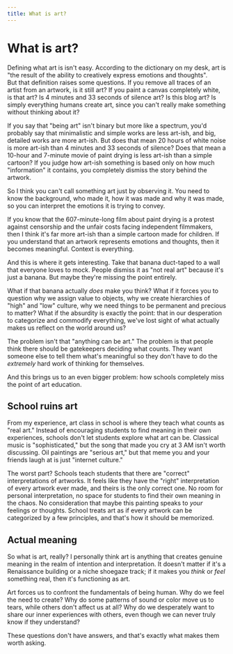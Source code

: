 ```yaml
---
title: What is art?
---
```


# What is art?

Defining what art is isn't easy. According to the dictionary on my desk, art is "the result of the ability to creatively express emotions and thoughts".  
But that definition raises some questions. If you remove all traces of an artist from an artwork, is it still art? If you paint a canvas completely white, is that art? Is 4 minutes and 33 seconds of silence art? Is this blog art? Is simply everything humans create art, since you can't really make something without thinking about it?

If you say that "being art" isn't binary but more like a spectrum, you'd probably say that minimalistic and simple works are less art-ish, and big, detailed works are more art-ish. But does that mean 20 hours of white noise is more art-ish than 4 minutes and 33 seconds of silence? Does that mean a 10-hour and 7-minute movie of paint drying is less art-ish than a simple cartoon? If you judge how art-ish something is based only on how much "information" it contains, you completely dismiss the story behind the artwork.

So I think you can't call something art just by observing it. You need to know the background, who made it, how it was made and why it was made, so you can interpret the emotions it is trying to convey.  

If you know that the 607-minute-long film about paint drying is a protest against censorship and the unfair costs facing independent filmmakers, then I think it's far more art-ish than a simple cartoon made for children. If you understand that an artwork represents emotions and thoughts, then it becomes meaningful. Context is everything.

And this is where it gets interesting. Take that banana duct-taped to a wall that everyone loves to mock. People dismiss it as "not real art" because it's just a banana. But maybe they're missing the point entirely.

What if that banana actually *does* make you think? What if it forces you to question why we assign value to objects, why we create hierarchies of "high" and "low" culture, why we need things to be permanent and precious to matter? What if the absurdity is exactly the point: that in our desperation to categorize and commodify everything, we've lost sight of what actually makes us reflect on the world around us?

The problem isn't that "anything can be art." The problem is that people think there should be gatekeepers deciding what counts. They want someone else to tell them what's meaningful so they don't have to do the *extremely* hard work of thinking for themselves.

And this brings us to an even bigger problem: how schools completely miss the point of art education.

## School ruins art

From my experience, art class in school is where they teach what counts as "real art." Instead of encouraging students to find meaning in their own experiences, schools don't let students explore what art can be. Classical music is "sophisticated," but the song that made you cry at 3 AM isn't worth discussing. Oil paintings are "serious art," but that meme you and your friends laugh at is just "internet culture."

The worst part? Schools teach students that there are "correct" interpretations of artworks. It feels like they have the "right" interpretation of every artwork ever made, and theirs is the only correct one. No room for personal interpretation, no space for students to find their own meaning in the chaos. No consideration that maybe this painting speaks to *your* feelings or thoughts. School treats art as if every artwork can be categorized by a few principles, and that's how it should be memorized.

## Actual meaning

So what is art, really? I personally think art is anything that creates genuine meaning in the realm of intention and interpretation. It doesn't matter if it's a Renaissance building or a niche shoegaze track; if it makes you *think* or *feel* something real, then it's functioning as art.

Art forces us to confront the fundamentals of being human. Why do we feel the need to create? Why do some patterns of sound or color move us to tears, while others don't affect us at all? Why do we desperately want to share our inner experiences with others, even though we can never truly know if they understand?

These questions don't have answers, and that's exactly what makes them worth asking.
